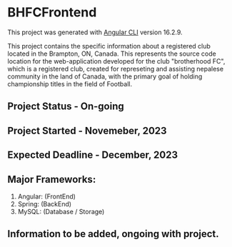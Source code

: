 # BHFCFrontend

This project was generated with [Angular CLI](https://github.com/angular/angular-cli) version 16.2.9.

This project contains the specific information about a registered club located in the Brampton, ON, Canada. This represents the source code location for the web-application
developed for the club "brotherhood FC", which is a registered club, created for represeting and assisting nepalese community in the land of Canada, with the primary goal of holding championship titles in the field of Football.

## Project Status - On-going

## Project Started - Novemeber, 2023

## Expected Deadline - December, 2023

## Major Frameworks:

1. Angular: (FrontEnd)
2. Spring: (BackEnd)
3. MySQL: (Database / Storage)

## Information to be added, ongoing with project.
